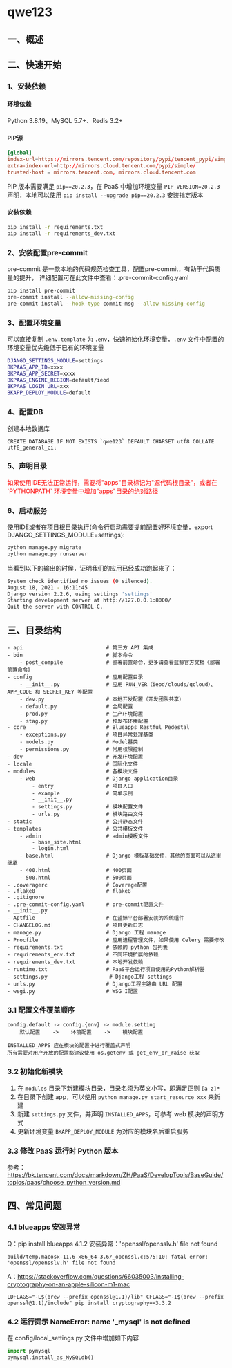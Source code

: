 # qwe123

## 一、概述


## 二、快速开始
 
### 1、安装依赖

#### 环境依赖

Python 3.8.19、MySQL 5.7+、Redis 3.2+

#### PIP源

``` pip.conf
[global]
index-url=https://mirrors.tencent.com/repository/pypi/tencent_pypi/simple
extra-index-url=http://mirrors.cloud.tencent.com/pypi/simple/
trusted-host = mirrors.tencent.com, mirrors.cloud.tencent.com
```

PIP 版本需要满足 `pip==20.2.3`，在 PaaS 中增加环境变量 `PIP_VERSION=20.2.3` 声明，本地可以使用 `pip install --upgrade pip==20.2.3` 安装指定版本

#### 安装依赖
   
``` bash
pip install -r requirements.txt
pip install -r requirements_dev.txt
```

### 2、安装配置pre-commit

pre-commit 是一款本地的代码规范检查工具，配置pre-commit，有助于代码质量的提升，
详细配置可在此文件中查看：.pre-commit-config.yaml

```bash
pip install pre-commit
pre-commit install --allow-missing-config
pre-commit install --hook-type commit-msg --allow-missing-config
```

### 3、配置环境变量

可以直接复制 `.env.template` 为 `.env`，快速初始化环境变量，`.env` 文件中配置的环境变量优先级低于已有的环境变量

```bash
DJANGO_SETTINGS_MODULE=settings
BKPAAS_APP_ID=xxxx
BKPAAS_APP_SECRET=xxxx
BKPAAS_ENGINE_REGION=default/ieod
BKPAAS_LOGIN_URL=xxx
BKAPP_DEPLOY_MODULE=default
```

### 4、配置DB

创建本地数据库

```
CREATE DATABASE IF NOT EXISTS `qwe123` DEFAULT CHARSET utf8 COLLATE utf8_general_ci;
```

### 5、声明目录

<div style="color: red">如果使用IDE无法正常运行，需要将"apps"目录标记为"源代码根目录"，或者在 `PYTHONPATH` 环境变量中增加"apps"目录的绝对路径</div>

### 6、启动服务 

使用IDE或者在项目根目录执行(命令行启动需要提前配置好环境变量，export DJANGO_SETTINGS_MODULE=settings):

```bash
python manage.py migrate
python manage.py runserver
```

当看到以下的输出的时候，证明我们的应用已经成功跑起来了：

```bash
System check identified no issues (0 silenced).
August 18, 2021 - 16:11:45
Django version 2.2.6, using settings 'settings'
Starting development server at http://127.0.0.1:8000/
Quit the server with CONTROL-C.
```

## 三、目录结构

```
- api                           # 第三方 API 集成
- bin                           # 脚本命令
    - post_compile              # 部署前置命令，更多请查看蓝鲸官方文档《部署前置命令》
- config                        # 应用配置目录
    - __init__.py               # 应用 RUN_VER（ieod/clouds/qcloud）、APP_CODE 和 SECRET_KEY 等配置
    - dev.py                    # 本地开发配置（开发团队共享）
    - default.py                # 全局配置
    - prod.py                   # 生产环境配置
    - stag.py                   # 预发布环境配置
- core                          # Blueapps Restful Pedestal    
    - exceptions.py             # 项目异常处理基类
    - models.py                 # Model基类
    - permissions.py            # 常用权限控制
- dev                           # 开发环境配置
- locale                        # 国际化文件
- modules                       # 各模块文件
    - web                       # Django application目录
        - entry                 # 项目入口
        - example               # 简单示例
        - __init__.py
        - settings.py           # 模块配置文件
        - urls.py               # 模块路由文件
- static                        # 公共静态文件
- templates                     # 公共模板文件
    - admin                     # admin模板文件
        - base_site.html
        - login.html
    - base.html                 # Django 模板基础文件，其他的页面可以从这里继承
    - 400.html                  # 400页面
    - 500.html                  # 500页面
- .coveragerc                   # Coverage配置
- .flake8                       # flake8
- .gitignore                    
- .pre-commit-config.yaml       # pre-commit配置文件
- __init__.py                   
- Aptfile                       # 在蓝鲸平台部署安装的系统组件
- CHANGELOG.md                  # 项目更新日志
- manage.py                     # Django 工程 manage
- Procfile                      # 应用进程管理文件，如果使用 Celery 需要修改
- requirements.txt              # 依赖的 python 包列表
- requirements_env.txt          # 不同环境扩展的依赖
- requirements_dev.txt          # 本地开发依赖
- runtime.txt                   # PaaS平台运行项目使用的Python解析器
- settings.py                    # Django工程 settings
- urls.py                       # Django工程主路由 URL 配置
- wsgi.py                       # WSG I配置
```

### 3.1 配置文件覆盖顺序

```
config.default -> config.{env} -> module.setting
    默认配置    ->    环境配置    ->    模块配置
    
INSTALLED_APPS 应在模块的配置中进行覆盖式声明 
所有需要对用户开放的配置都建议使用 os.getenv 或 get_env_or_raise 获取
```

### 3.2 初始化新模块

1. 在 `modules` 目录下新建模块目录，目录名须为英文小写，即满足正则 `[a-z]*`
2. 在目录下创建 app，可以使用 `python manage.py start_resource xxx` 来新建
3. 新建 `settings.py` 文件，并声明 `INSTALLED_APPS`，可参考 web 模块的声明方式
4. 更新环境变量 `BKAPP_DEPLOY_MODULE` 为对应的模块名后重启服务

### 3.3 修改 PaaS 运行时 Python 版本

参考：https://bk.tencent.com/docs/markdown/ZH/PaaS/DevelopTools/BaseGuide/topics/paas/choose_python_version.md

## 四、常见问题 


### 4.1 blueapps 安装异常

Q：pip install blueapps 4.1.2 安装异常：'openssl/opensslv.h' file not found

```
build/temp.macosx-11.6-x86_64-3.6/_openssl.c:575:10: fatal error: 'openssl/opensslv.h' file not found
```

A：https://stackoverflow.com/questions/66035003/installing-cryptography-on-an-apple-silicon-m1-mac

```
LDFLAGS="-L$(brew --prefix openssl@1.1)/lib" CFLAGS="-I$(brew --prefix openssl@1.1)/include" pip install cryptography==3.3.2
```

### 4.2 运行提示 NameError: name '_mysql' is not defined

在 config/local_settings.py 文件中增加如下内容

```python
import pymysql
pymysql.install_as_MySQLdb()
```

